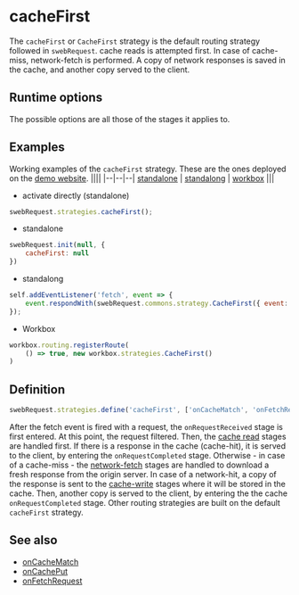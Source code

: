 # cacheFirst

The `cacheFirst` or `CacheFirst` strategy is the default routing strategy followed in `swebRequest`. cache reads is attempted first. In case of cache-miss, network-fetch is performed. A copy of network responses is saved in the cache, and another copy served to the client. 


## Runtime options
The possible options are all those of the stages it applies to.


## Examples
Working examples of the `cacheFirst` strategy. These are the ones deployed on the [demo website](https://swebrequest.doitsec.net/sqwrstrategies.htm). 
||||
|--|--|--|
[standalone](../examples/cacheFirst.js) | [standalong](../examples/ucacheFirst.js) | [workbox](../examples/wcacheFirst.js)
|||

- activate directly (standalone)
```javascript
swebRequest.strategies.cacheFirst();
```
- standalone
```javascript
swebRequest.init(null, {
    cacheFirst: null
})
```
- standalong
```javascript
self.addEventListener('fetch', event => {
    event.respondWith(swebRequest.commons.strategy.CacheFirst({ event: event }))
});
```
- Workbox
```javascript
workbox.routing.registerRoute(
    () => true, new workbox.strategies.CacheFirst()
)
```

## Definition
```javascript
swebRequest.strategies.define('cacheFirst', ['onCacheMatch', 'onFetchRequest', 'onCachePut'])
```
After the fetch event is fired with a request, the `onRequestReceived` stage is first entered. At this point, the request filtered. Then, the  [cache read](stages.md#cache-read) stages are handled first. If there is a response in the cache (cache-hit), it is served to the client, by entering the `onRequestCompleted` stage. Otherwise - in case of a cache-miss - the [network-fetch](stages.md#network-fetch) stages are handled to download a fresh response from the origin server. In case of a network-hit, a copy of the response is sent to the [cache-write](stages.md#cache-write) stages where it will be stored in the cache. Then, another copy is served to the client, by entering the the cache `onRequestCompleted` stage. 
Other routing strategies are built on the default `cacheFirst` strategy. 

## See also 
- [onCacheMatch](../stages/onCacheMatch.md)
- [onCachePut](../stages/onCachePut.md)
- [onFetchRequest](../stages/onFetchRequest.md)

